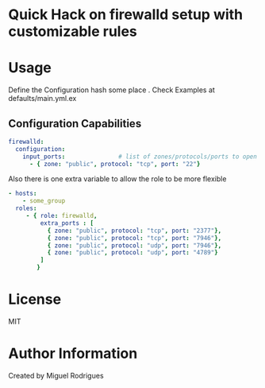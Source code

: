 # Quick Hack on firewalld setup  with customizable rules

# Usage

Define the Configuration hash some place . Check Examples at defaults/main.yml.ex

## Configuration Capabilities

```yaml
firewalld:
  configuration:
    input_ports:               # list of zones/protocols/ports to open
      - { zone: "public", protocol: "tcp", port: "22"}

```

Also there is one extra variable to allow the role to be more flexible

```yaml
- hosts:
    - some_group
  roles:
     - { role: firewalld,
         extra_ports : [
           { zone: "public", protocol: "tcp", port: "2377"},
           { zone: "public", protocol: "tcp", port: "7946"},
           { zone: "public", protocol: "udp", port: "7946"},
           { zone: "public", protocol: "udp", port: "4789"}
         ]
        }
```

# License

MIT

# Author Information

Created by Miguel Rodrigues
